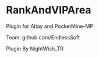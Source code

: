 # RankAndVIPArea
Plugin for Altay and PocketMine-MP

Team: github.com/EndlessSoft

Plugin By NightWish_TR
